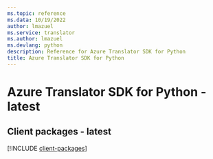 ```yaml
---
ms.topic: reference
ms.data: 10/19/2022
author: lmazuel
ms.service: translator
ms.author: lmazuel
ms.devlang: python
description: Reference for Azure Translator SDK for Python
title: Azure Translator SDK for Python
---
```

# Azure Translator SDK for Python - latest

## Client packages - latest
[!INCLUDE [client-packages](translator-client-index.md)]